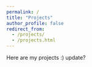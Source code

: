 ```yaml
---
permalink: /
title: "Projects"
author_profile: false
redirect_from: 
  - /projects/
  - /projects.html
---
```


Here are my projects :) 
update?
